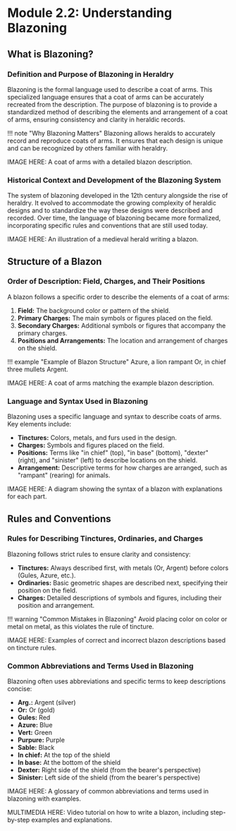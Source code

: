# Module 2.2: Understanding Blazoning

## What is Blazoning?

### Definition and Purpose of Blazoning in Heraldry

Blazoning is the formal language used to describe a coat of arms. This specialized language ensures that a coat of arms can be accurately recreated from the description. The purpose of blazoning is to provide a standardized method of describing the elements and arrangement of a coat of arms, ensuring consistency and clarity in heraldic records.

!!! note "Why Blazoning Matters"
    Blazoning allows heralds to accurately record and reproduce coats of arms. It ensures that each design is unique and can be recognized by others familiar with heraldry.

IMAGE HERE: A coat of arms with a detailed blazon description.

### Historical Context and Development of the Blazoning System

The system of blazoning developed in the 12th century alongside the rise of heraldry. It evolved to accommodate the growing complexity of heraldic designs and to standardize the way these designs were described and recorded. Over time, the language of blazoning became more formalized, incorporating specific rules and conventions that are still used today.

IMAGE HERE: An illustration of a medieval herald writing a blazon.

## Structure of a Blazon

### Order of Description: Field, Charges, and Their Positions

A blazon follows a specific order to describe the elements of a coat of arms:

1. **Field:** The background color or pattern of the shield.
2. **Primary Charges:** The main symbols or figures placed on the field.
3. **Secondary Charges:** Additional symbols or figures that accompany the primary charges.
4. **Positions and Arrangements:** The location and arrangement of charges on the shield.

!!! example "Example of Blazon Structure"
    Azure, a lion rampant Or, in chief three mullets Argent.

IMAGE HERE: A coat of arms matching the example blazon description.

### Language and Syntax Used in Blazoning

Blazoning uses a specific language and syntax to describe coats of arms. Key elements include:

- **Tinctures:** Colors, metals, and furs used in the design.
- **Charges:** Symbols and figures placed on the field.
- **Positions:** Terms like "in chief" (top), "in base" (bottom), "dexter" (right), and "sinister" (left) to describe locations on the shield.
- **Arrangement:** Descriptive terms for how charges are arranged, such as "rampant" (rearing) for animals.

IMAGE HERE: A diagram showing the syntax of a blazon with explanations for each part.

## Rules and Conventions

### Rules for Describing Tinctures, Ordinaries, and Charges

Blazoning follows strict rules to ensure clarity and consistency:

- **Tinctures:** Always described first, with metals (Or, Argent) before colors (Gules, Azure, etc.).
- **Ordinaries:** Basic geometric shapes are described next, specifying their position on the field.
- **Charges:** Detailed descriptions of symbols and figures, including their position and arrangement.

!!! warning "Common Mistakes in Blazoning"
    Avoid placing color on color or metal on metal, as this violates the rule of tincture.

IMAGE HERE: Examples of correct and incorrect blazon descriptions based on tincture rules.

### Common Abbreviations and Terms Used in Blazoning

Blazoning often uses abbreviations and specific terms to keep descriptions concise:

- **Arg.:** Argent (silver)
- **Or:** Or (gold)
- **Gules:** Red
- **Azure:** Blue
- **Vert:** Green
- **Purpure:** Purple
- **Sable:** Black
- **In chief:** At the top of the shield
- **In base:** At the bottom of the shield
- **Dexter:** Right side of the shield (from the bearer's perspective)
- **Sinister:** Left side of the shield (from the bearer's perspective)

IMAGE HERE: A glossary of common abbreviations and terms used in blazoning with examples.

MULTIMEDIA HERE: Video tutorial on how to write a blazon, including step-by-step examples and explanations.
